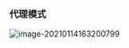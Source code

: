 ### 代理模式







![image-20210114163200799](https://cdn.jsdelivr.net/gh/hx1098/hanxiao-picture@master/boke20210114163200.png)